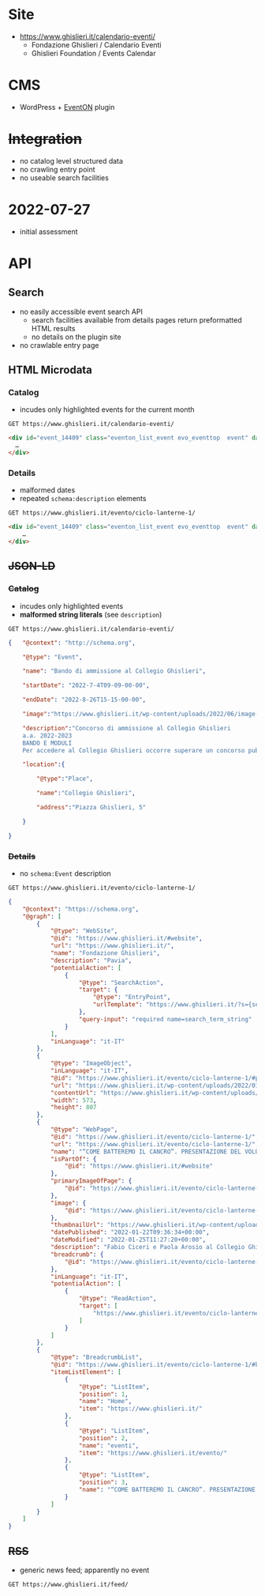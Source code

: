 # Site

* https://www.ghislieri.it/calendario-eventi/
  * Fondazione Ghislieri / Calendario Eventi
  * Ghislieri Foundation / Events Calendar

# CMS

* WordPress + [EventON](https://www.myeventon.com) plugin

# ~~Integration~~

* no catalog level structured data
* no crawling entry point
* no useable search facilities

# 2022-07-27

* initial assessment

# API

## Search

* no easily accessible event search API
  * search facilities available from details pages return preformatted HTML results
  * no details on the plugin site
* no crawlable entry page

## HTML Microdata

### Catalog

* incudes only highlighted events for the current month

```http
GET https://www.ghislieri.it/calendario-eventi/
```

```html
<div id="event_14409" class="eventon_list_event evo_eventtop  event" data-event_id="14409" data-time="1656925200-1661526000" data-colr="#fcc875" itemscope itemtype="http://schema.org/Event" 1>
  …
</div>
```

### Details

* malformed dates
* repeated `schema:description` elements

```http
GET https://www.ghislieri.it/evento/ciclo-lanterne-1/
```

```html
<div id="event_14409" class="eventon_list_event evo_eventtop  event" data-event_id="14409" data-time="1656925200-1661526000" data-colr="#fcc875" itemscope itemtype="http://schema.org/Event" 1>
	…
</div>
```

## ~~JSON-LD~~

### ~~Catalog~~

* incudes only highlighted events
* **malformed string literals** (see `description`)

```http
GET https://www.ghislieri.it/calendario-eventi/
```

```json
{	"@context": "http://schema.org",

    "@type": "Event",

    "name": "Bando di ammissione al Collegio Ghislieri",

    "startDate": "2022-7-4T09-09-00-00",

    "endDate": "2022-8-26T15-15-00-00",

    "image":"https://www.ghislieri.it/wp-content/uploads/2022/06/image-600x389.png",

    "description":"Concorso di ammissione al Collegio Ghislieri
    a.a. 2022-2023
    BANDO E MODULI
    Per accedere al Collegio Ghislieri occorre superare un concorso pubblico, basato sulla valutazione di due prove orali organizzate dal Collegio",

    "location":{

        "@type":"Place",

        "name":"Collegio Ghislieri",

        "address":"Piazza Ghislieri, 5"

    }

}
```

### ~~Details~~

* no `schema:Event` description

```http
GET https://www.ghislieri.it/evento/ciclo-lanterne-1/
```

```json
{
    "@context": "https://schema.org",
    "@graph": [
        {
            "@type": "WebSite",
            "@id": "https://www.ghislieri.it/#website",
            "url": "https://www.ghislieri.it/",
            "name": "Fondazione Ghislieri",
            "description": "Pavia",
            "potentialAction": [
                {
                    "@type": "SearchAction",
                    "target": {
                        "@type": "EntryPoint",
                        "urlTemplate": "https://www.ghislieri.it/?s={search_term_string}"
                    },
                    "query-input": "required name=search_term_string"
                }
            ],
            "inLanguage": "it-IT"
        },
        {
            "@type": "ImageObject",
            "inLanguage": "it-IT",
            "@id": "https://www.ghislieri.it/evento/ciclo-lanterne-1/#primaryimage",
            "url": "https://www.ghislieri.it/wp-content/uploads/2022/01/Loc-Lanterne-1-1.jpg",
            "contentUrl": "https://www.ghislieri.it/wp-content/uploads/2022/01/Loc-Lanterne-1-1.jpg",
            "width": 573,
            "height": 807
        },
        {
            "@type": "WebPage",
            "@id": "https://www.ghislieri.it/evento/ciclo-lanterne-1/",
            "url": "https://www.ghislieri.it/evento/ciclo-lanterne-1/",
            "name": "“COME BATTEREMO IL CANCRO”. PRESENTAZIONE DEL VOLUME DI FABIO CICERI E PAOLA AROSIO - Fondazione Ghislieri",
            "isPartOf": {
                "@id": "https://www.ghislieri.it/#website"
            },
            "primaryImageOfPage": {
                "@id": "https://www.ghislieri.it/evento/ciclo-lanterne-1/#primaryimage"
            },
            "image": {
                "@id": "https://www.ghislieri.it/evento/ciclo-lanterne-1/#primaryimage"
            },
            "thumbnailUrl": "https://www.ghislieri.it/wp-content/uploads/2022/01/Loc-Lanterne-1-1.jpg",
            "datePublished": "2022-01-22T09:36:34+00:00",
            "dateModified": "2022-01-25T11:27:20+00:00",
            "description": "Fabio Ciceri e Paola Arosio al Collegio Ghislieri di Pavia giovedì 3 febbraio 2022 alle ore 18",
            "breadcrumb": {
                "@id": "https://www.ghislieri.it/evento/ciclo-lanterne-1/#breadcrumb"
            },
            "inLanguage": "it-IT",
            "potentialAction": [
                {
                    "@type": "ReadAction",
                    "target": [
                        "https://www.ghislieri.it/evento/ciclo-lanterne-1/"
                    ]
                }
            ]
        },
        {
            "@type": "BreadcrumbList",
            "@id": "https://www.ghislieri.it/evento/ciclo-lanterne-1/#breadcrumb",
            "itemListElement": [
                {
                    "@type": "ListItem",
                    "position": 1,
                    "name": "Home",
                    "item": "https://www.ghislieri.it/"
                },
                {
                    "@type": "ListItem",
                    "position": 2,
                    "name": "eventi",
                    "item": "https://www.ghislieri.it/evento/"
                },
                {
                    "@type": "ListItem",
                    "position": 3,
                    "name": "“COME BATTEREMO IL CANCRO”. PRESENTAZIONE DEL VOLUME DI FABIO CICERI E PAOLA AROSIO"
                }
            ]
        }
    ]
}
```

## ~~RSS~~

* generic news feed; apparently no event

```http
GET https://www.ghislieri.it/feed/
```
